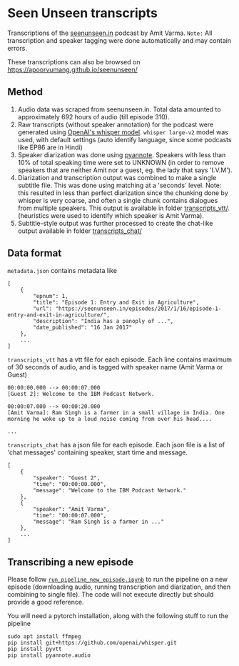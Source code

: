 # Seen Unseen transcripts
Transcriptions of the [seenunseen.in](https://seenunseen.in/) podcast by Amit Varma. `Note:` All transcription and speaker tagging were done automatically and may contain errors.

These transcriptions can also be browsed on https://apoorvumang.github.io/seenunseen/

## Method

1. Audio data was scraped from seenunseen.in. Total data amounted to approximately 692 hours of audio (till episode 310).
2. Raw transcripts (without speaker annotation) for the podcast were generated using [OpenAI's whisper model](https://github.com/openai/whisper). `whisper large-v2` model was used, with default settings (auto identify language, since some podcasts like EP86 are in Hindi)
3. Speaker diarization was done using [pyannote](https://github.com/pyannote/pyannote-audio). Speakers with less than 10% of total speaking time were set to UNKNOWN (in order to remove speakers that are neither Amit nor a guest, eg. the lady that says 'I.V.M').
4. Diarization and transcription output was combined to make a single subtitle file. This was done using matching at a 'seconds' level. Note: this resulted in less than perfect diarization since the chunking done by whisper is very coarse, and often a single chunk contains dialogues from multiple speakers. This output is available in folder [transcripts_vtt/](/transcripts_vtt). (heuristics were used to identify which speaker is Amit Varma).
5. Subtitle-style output was further processed to create the chat-like output available in folder [transcripts_chat/](/transcripts_chat)

## Data format

`metadata.json` contains metadata like
```
[
    {
        "epnum": 1,
        "title": "Episode 1: Entry and Exit in Agriculture",
        "url": "https://seenunseen.in/episodes/2017/1/16/episode-1-entry-and-exit-in-agriculture/",
        "description": "India has a panoply of ...",
        "date_published": "16 Jan 2017"
    },
    ...
]
```

`transcripts_vtt` has a vtt file for each episode. Each line contains maximum of 30 seconds of audio, and is tagged with speaker name (Amit Varma or Guest)
```
00:00:00.000 --> 00:00:07.000
[Guest 2]: Welcome to the IBM Podcast Network.

00:00:07.000 --> 00:00:20.000
[Amit Varma]: Ram Singh is a farmer in a small village in India. One morning he woke up to a loud noise coming from over his head....

...
```

`transcripts_chat` has a json file for each episode. Each json file is a list of 'chat messages' containing speaker, start time and message.
```
[
    {
        "speaker": "Guest 2",
        "time": "00:00:00.000",
        "message": "Welcome to the IBM Podcast Network."
    },
    {
        "speaker": "Amit Varma",
        "time": "00:00:07.000",
        "message": "Ram Singh is a farmer in ..."
    },
    ...
]
```
## Transcribing a new episode

Please follow [`run_pipeline_new_episode.ipynb`](run_pipeline_new_episode.ipynb) to run the pipeline on a new episode (downloading audio, running transcription and diarization, and then combining to single file). The code will not execute directly but should provide a good reference.

You will need a pytorch installation, along with the following stuff to run the pipeline
```
sudo apt install ffmpeg
pip install git+https://github.com/openai/whisper.git
pip install pyvtt
pip install pyannote.audio
```
